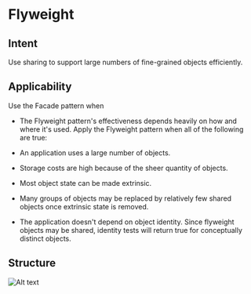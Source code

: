 # Flyweight
## Intent
Use sharing to support large numbers of fine-grained objects efficiently.
## Applicability

Use the Facade pattern when

- The Flyweight pattern's effectiveness depends heavily on how and where it's used. Apply the Flyweight pattern when all of the following are true:

- An application uses a large number of objects.
  
- Storage costs are high because of the sheer quantity of objects.
  
- Most object state can be made extrinsic.
 
- Many groups of objects may be replaced by relatively few shared objects once extrinsic state is removed.
  
- The application doesn't depend on object identity. Since flyweight objects may be shared, identity tests will return true for conceptually distinct objects.
## Structure
![Alt text](https://www.cs.unc.edu/~stotts/GOF/hires/Pictures/flywe050.gif)
